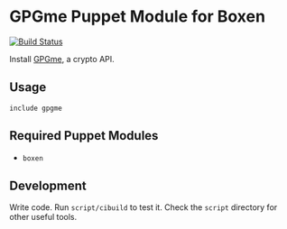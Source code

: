 # GPGme Puppet Module for Boxen

[![Build Status](https://travis-ci.org/boxen/puppet-gpgme.png?branch=master)](https://travis-ci.org/boxen/puppet-gpgme)

Install [GPGme](http://www.gnupg.org/related_software/gpgme), a crypto API.

## Usage

```puppet
include gpgme
```

## Required Puppet Modules

* `boxen`

## Development

Write code. Run `script/cibuild` to test it. Check the `script`
directory for other useful tools.
